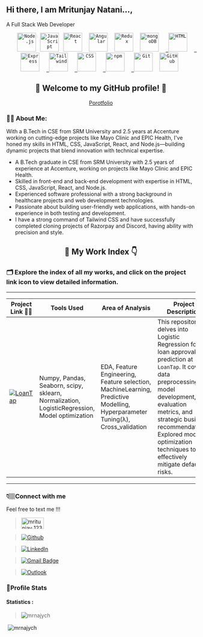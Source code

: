 ## Hi there, I am Mritunjay Natani...,
A Full Stack Web Developer


<div align="center">
	<code> <a href="https://nodejs.org/en"><img width="50" src="https://user-images.githubusercontent.com/25181517/183568594-85e280a7-0d7e-4d1a-9028-c8c2209e073c.png" alt="Node.js" title="Node.js"/></a></code>
	<code> <a href="https://developer.mozilla.org/en-US/docs/Web/JavaScript"><img width="50" src="https://user-images.githubusercontent.com/25181517/117447155-6a868a00-af3d-11eb-9cfe-245df15c9f3f.png" alt="JavaScript" title="JavaScript"/></a></code>
	<code> <a href="https://react.dev/"><img width="50" src="https://user-images.githubusercontent.com/25181517/183897015-94a058a6-b86e-4e42-a37f-bf92061753e5.png" alt="React" title="React"/></a> </code>
	<code> <a href="https://angular.dev/api"><img width="50" src="https://user-images.githubusercontent.com/25181517/183890595-779a7e64-3f43-4634-bad2-eceef4e80268.png" alt="Angular" title="Angular"/></a> </code>
	<code> <a href="https://redux.js.org/"><img width="50" src="https://user-images.githubusercontent.com/25181517/187896150-cc1dcb12-d490-445c-8e4d-1275cd2388d6.png" alt="Redux" title="Redux"/></a> </code>
	<code> <a href="https://www.mongodb.com/"><img width="50" src="https://user-images.githubusercontent.com/25181517/182884177-d48a8579-2cd0-447a-b9a6-ffc7cb02560e.png" alt="mongoDB" title="mongoDB"/></a> </code>
	<code> <a href="https://html.com/"> <img width="50" src="https://user-images.githubusercontent.com/25181517/192158954-f88b5814-d510-4564-b285-dff7d6400dad.png" alt="HTML" title="HTML"/></a> </code>
	<code> <a href="https://expressjs.com/"> <img width="50" src="https://user-images.githubusercontent.com/25181517/183859966-a3462d8d-1bc7-4880-b353-e2cbed900ed6.png" alt="Express" title="Express"/></a> </code>
	<code> <a href="https://tailwindcss.com/"> <img width="50" src="https://cdn.worldvectorlogo.com/logos/tailwindcss.svg" alt="Tailwind" title="Tailwind"/></a> </code>
	<code> <a href="https://developer.mozilla.org/en-US/docs/Web/CSS"> <img width="50" src="https://user-images.githubusercontent.com/25181517/183898674-75a4a1b1-f960-4ea9-abcb-637170a00a75.png" alt="CSS" title="CSS"/></a> </code>
	<code> <a href="https://www.npmjs.com/"> <img width="50" src="https://user-images.githubusercontent.com/25181517/121401671-49102800-c959-11eb-9f6f-74d49a5e1774.png" alt="npm" title="npm"/></a> </code>
	<code> <a href="https://git-scm.com/"> <img width="50" src="https://user-images.githubusercontent.com/25181517/192108372-f71d70ac-7ae6-4c0d-8395-51d8870c2ef0.png" alt="Git" title="Git"/></a> </code>
	<code> <a href="https://github.com/mrnajych"><img width="50" src="https://user-images.githubusercontent.com/25181517/192108374-8da61ba1-99ec-41d7-80b8-fb2f7c0a4948.png" alt="GitHub" title="GitHub"/></a> </code>
</div>

<!-- 
**awanir/awanir** is a ✨ _special_ ✨ repository because its `README.md` (this file) appears on your GitHub profile.

Here are some ideas to get you started:

- 🔭 I’m currently working on ...
- 🌱 I’m currently learning ...
- 👯 I’m looking to collaborate on ...
- 🤔 I’m looking for help with ...
- 💬 Ask me about ...
- 📫 How to reach me: ...
- 😄 Pronouns: ...
- ⚡ Fun fact: ... -->



<h2 align="center"> 🌟 Welcome to my GitHub profile! 🌟</h2>

<p align="center">
  <a href="https://kasimuthuveerappan.carrd.co/">
   <p align="center" >Porotfolio</p>
  </a>
</p>


### 🤷‍♂️ About Me:

With a B.Tech in CSE from SRM University and 2.5 years at Accenture working on cutting-edge projects like Mayo Clinic and EPIC Health, I've honed my skills in HTML, CSS, JavaScript, React, and Node.js—building dynamic projects that blend innovation with technical expertise.



- A B.Tech graduate in CSE from SRM University with 2.5 years of experience at Accenture, working on projects like Mayo Clinic and EPIC Health.
- Skilled in front-end and back-end development with expertise in HTML, CSS, JavaScript, React, and Node.js.
- Experienced software professional with a strong background in healthcare projects and web development technologies.
- Passionate about building user-friendly web applications, with hands-on experience in both testing and development.
- I have a strong command of Tailwind CSS and have successfully completed cloning projects of Razorpay and Discord, having ability with precision and style.


> 
<div size="200px" align="center">

## 📂 My Work Index 👇 
</div>


### 🗂️ Explore the index of all my works, and click on the project link icon to view detailed information.


***

| Project Link 🫵🏼 | Tools Used | Area of Analysis | Project Description | 
|----- |---|---|---|
| [![LoanTap](https://img.shields.io/badge/LoanTap-6001D2?style=for-the-badge&logo=tails&logoColor=magenta)](https://github.com/KasiMuthuveerappan/LoanTap-LogisticRegression)| Numpy, Pandas, Seaborn, scipy, sklearn, Normalization, LogisticRegression, Model optimization | EDA, Feature Engineering, Feature selection, MachineLearning, Predictive Modelling, Hyperparameter Tuning(λ), Cross_validation  | This repository delves into Logistic Regression for loan approval prediction at `LoanTap`. It covers data preprocessing, model development, evaluation metrics, and strategic business recommendations. Explored model optimization techniques to effectively mitigate default risks.|


*** 

### <summary>👇🏼Connect with me</summary>

<p>
Feel free to text me !!!

> [<a href="https://www.leetcode.com/mritunjay_123" target="blank"><img align="center" src="https://workablehr.s3.amazonaws.com/uploads/account/open_graph_logo/604858/social?1687549873000" alt="mritunjay_123" height="30" width="60" /></a>]()

> [![Github](https://img.shields.io/badge/-Github-181717?style=plastic&logo=Github&logoColor=white)](https://github.com/mrnajych)

> [![LinkedIn](https://img.shields.io/badge/-LinkedIn-0077B5?style=plastic&logo=LinkedIn&logoColor=white)](https://www.linkedin.com/in/mritunjay-natani/)

> [![Gmail Badge](https://img.shields.io/badge/-kasimuthu-c14438?style=plastic&logo=Gmail&logoColor=white&link=mailto:mritunjaynatani1@gmail.com)](mailto:mritunjaynatani1@gmail.com)

> [![Outlook](https://img.shields.io/badge/kasimuthu-0078D4?style=plastic&logo=monero&logoColor=white)](mritunjaynatani1@gmail.com)


</p>


###  <summary><b>📱Profile Stats</b></summary>
  
####  Statistics :

> <p align="left"> <img src="https://komarev.com/ghpvc/?username=mrnajych&label=Profile%20views&color=0e75b6&style=flat" alt="mrnajych" /> </p>

 <p>&nbsp;<img align="center" src="https://github-readme-stats.vercel.app/api?username=mrnajych&show_icons=true&theme=dark&bg_color=080707&locale=en" alt="mrnajych" /></p>



